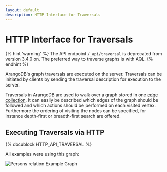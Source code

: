 ```yaml
---
layout: default
description: HTTP Interface for Traversals
---
```

HTTP Interface for Traversals
=============================

{% hint 'warning' %}
The API endpoint `/_api/traversal` is deprecated from version 3.4.0 on.
The preferred way to traverse graphs is with AQL.
{% endhint %}

ArangoDB's graph traversals are executed on the server. Traversals can be 
initiated by clients by sending the traversal description for execution to
the server.

Traversals in ArangoDB are used to walk over a graph stored in one
[edge collection](../appendix-glossary.html#edge-collection).
It can easily be described which edges of the graph should be followed
and which actions should be performed on each visited vertex.
Furthermore the ordering of visiting the nodes can be
specified, for instance depth-first or breadth-first search
are offered.

Executing Traversals via HTTP
-----------------------------
{% docublock HTTP_API_TRAVERSAL %}

All examples were using this graph:

![Persons relation Example Graph](../images/knows_graph.png)
